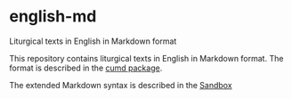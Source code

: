# english-md
Liturgical texts in English in Markdown format

This repository contains liturgical texts in English
in Markdown format. The format is described
in the [cumd package](https://github.com/slavonic/cumd).

The extended Markdown syntax is described in the
[Sandbox](https://github.com/slavonic/cu-md-sandbox/blob/master/markup-tags.md)